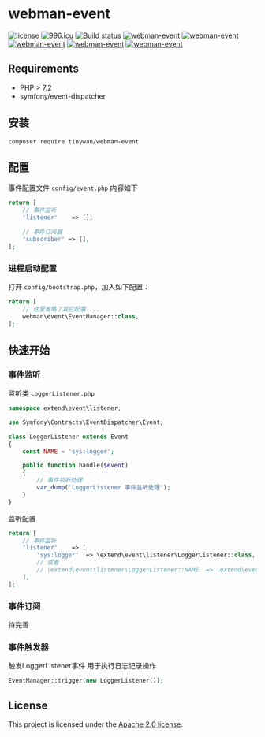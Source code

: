 # webman-event

[![license](https://img.shields.io/github/license/Tinywan/webman-event)]()
[![996.icu](https://img.shields.io/badge/link-996.icu-red.svg)](https://996.icu)
[![Build status](https://github.com/Tinywan/dnmp/workflows/CI/badge.svg)]()
[![webman-event](https://img.shields.io/github/v/release/tinywan/webman-event?include_prereleases)]()
[![webman-event](https://img.shields.io/badge/build-passing-brightgreen.svg)]()
[![webman-event](https://img.shields.io/packagist/php-v/tinywan/webman-event)]()
[![webman-event](https://img.shields.io/github/last-commit/tinywan/webman-event/main)]()
[![webman-event](https://img.shields.io/github/v/tag/tinywan/webman-event?color=ff69b4)]()

## Requirements

- PHP > 7.2
- symfony/event-dispatcher

## 安装

```shell script
composer require tinywan/webman-event
```
## 配置 

事件配置文件 `config/event.php` 内容如下

```php
return [
    // 事件监听
    'listener'    => [],

    // 事件订阅器
    'subscriber' => [],
];
```
### 进程启动配置

打开 `config/bootstrap.php`，加入如下配置：

```php
return [
    // 这里省略了其它配置 ...
    webman\event\EventManager::class,
];
```
## 快速开始

### 事件监听

监听类 `LoggerListener.php`

```php
namespace extend\event\listener;

use Symfony\Contracts\EventDispatcher\Event;

class LoggerListener extends Event
{
    const NAME = 'sys:logger';

    public function handle($event)
    {
        // 事件监听处理
        var_dump('LoggerListener 事件监听处理');
    }
}
```

监听配置
```php
return [
    // 事件监听
    'listener'    => [
        'sys:logger'  => \extend\event\listener\LoggerListener::class,
        // 或者
        // \extend\event\listener\LoggerListener::NAME  => \extend\event\listener\LoggerListener::class,
    ],
];
```
### 事件订阅

待完善
### 事件触发器


触发LoggerListener事件 用于执行日志记录操作
```php
EventManager::trigger(new LoggerListener());
```
## License

This project is licensed under the [Apache 2.0 license](LICENSE).
